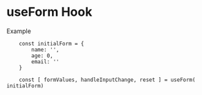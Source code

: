 # useForm Hook

Example

```
    const initialForm = {
        name: '',
        age: 0,
        email: ''
    }

    const [ formValues, handleInputChange, reset ] = useForm( initialForm)
```
